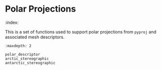 # Polar Projections

:index:

This is a set of functions used to support polar projections from `pyproj` and associated mesh descriptors.

```{toctree}
:maxdepth: 2

polar_descriptor
arctic_stereographic
antarctic_stereographic
```